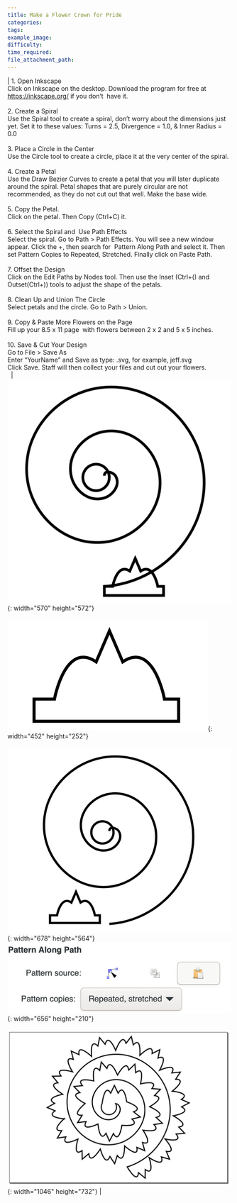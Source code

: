 ```yaml
---
title: Make a Flower Crown for Pride
categories:
tags:
example_image:
difficulty:
time_required:
file_attachment_path:
---
```

| 1\. Open Inkscape<br>Click on Inkscape on the desktop. Download the program for free at https://inkscape.org/ if you don’t &nbsp;have it.&nbsp;<br><br>2\. Create a Spiral<br>Use the Spiral tool to create a spiral, don’t worry about the dimensions just yet. Set it to these values: Turns = 2.5, Divergence = 1.0, & Inner Radius = 0.0<br><br>3\. Place a Circle in the Center<br>Use the Circle tool to create a circle, place it at the very center of the spiral.<br><br>4\. Create a Petal<br>Use the Draw Bezier Curves to create a petal that you will later duplicate around the spiral. Petal shapes that are purely circular are not recommended, as they do not cut out that well. Make the base wide.&nbsp;<br><br>5\. Copy the Petal.<br>Click on the petal. Then Copy (Ctrl+C) it.<br><br>6\. Select the Spiral and &nbsp;Use Path Effects<br>Select the spiral. Go to Path &gt; Path Effects. You will see a new window appear. Click the +, then search for &nbsp;Pattern Along Path and select it. Then set Pattern Copies to Repeated, Stretched. Finally click on Paste Path.<br><br>7\. Offset the Design<br>Click on the Edit Paths by Nodes tool. Then use the Inset (Ctrl+() and Outset(Ctrl+)) tools to adjust the shape of the petals.<br><br>8\. Clean Up and Union The Circle&nbsp;<br>Select petals and the circle. Go to Path &gt; Union.<br><br>9\. Copy & Paste More Flowers on the Page<br>Fill up your 8.5 x 11 page &nbsp;with flowers between 2 x 2 and 5 x 5 inches.&nbsp;<br><br>10\. Save & Cut Your Design<br>Go to File &gt; Save As<br>Enter “YourName” and Save as type: .svg, for example, jeff.svg<br>Click Save. Staff will then collect your files and cut out your flowers.&nbsp;<br>&nbsp; | ![](/uploads/screen-shot-2022-06-08-at-4-31-54-pm.png){: width="570" height="572"}<br><br>![](/uploads/screen-shot-2022-06-08-at-4-12-41-pm.png){: width="452" height="252"}<br><br>![](/uploads/screen-shot-2022-06-08-at-4-50-07-pm.png){: width="678" height="564"}![](/uploads/screen-shot-2022-06-08-at-4-41-18-pm.png){: width="656" height="210"}<br><br>![](/uploads/screen-shot-2022-06-06-at-6-12-53-pm.png){: width="1046" height="732"} |

&nbsp;
